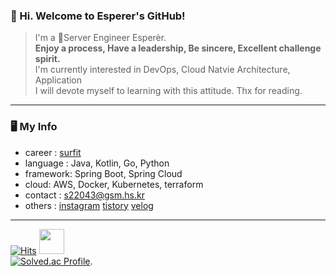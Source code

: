 ### 👋 Hi. Welcome to Esperer's GitHub! 

> I'm a Server Engineer Esperèr.  
> **Enjoy a process, Have a leadership, Be sincere, Excellent challenge spirit.**  
> I'm currently interested in DevOps, Cloud Natvie Architecture, Application  
> I will devote myself to learning with this attitude. Thx for reading.

---

### 🖥 My Info
- career : [surfit](https://my.surfit.io/w/1591080736)
- language : Java, Kotlin, Go, Python
- framework: Spring Boot, Spring Cloud
- cloud: AWS, Docker, Kubernetes, terraform
- contact : s22043@gsm.hs.kr
- others : [instagram](https://www.instagram.com/k_.hm/) [tistory](https://esperer.tistory.com/) [velog](https://velog.io/@hope0206)

---


[![Hits](https://hits.seeyoufarm.com/api/count/incr/badge.svg?url=https://github.com/esperar&count_bg=%239576FF&title_bg=%23555555&icon=kotlin.svg&icon_color=%23E7E7E7&title=hits&edge_flat=false)](https://hits.seeyoufarm.com)
 <img src="https://noticon-static.tammolo.com/dgggcrkxq/image/upload/v1566913507/noticon/hjit7mgl2inale9sj9uo.png" width="40" height="40" />  
[![Solved.ac Profile](http://mazassumnida.wtf/api/v2/generate_badge?boj=huemang)](https://solved.ac/huemang/). 


